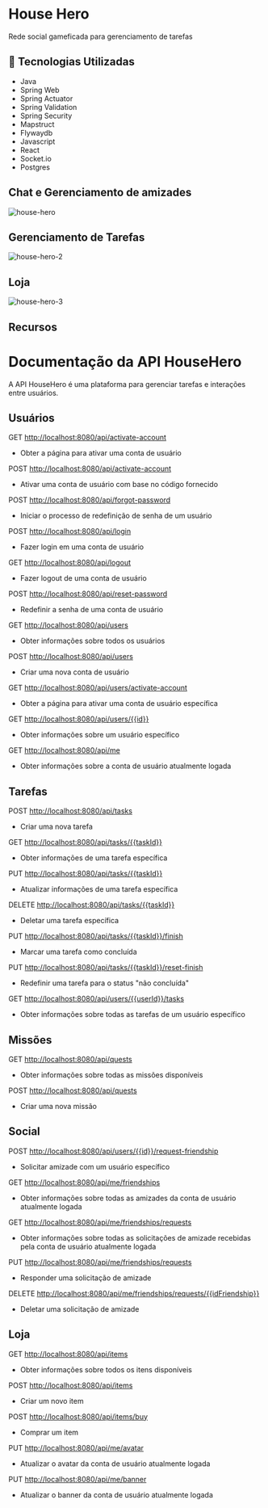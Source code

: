 # House Hero

Rede social gameficada para gerenciamento de tarefas

## 🚀 Tecnologias Utilizadas

- Java
- Spring Web
- Spring Actuator
- Spring Validation
- Spring Security
- Mapstruct
- Flywaydb
- Javascript
- React
- Socket.io
- Postgres

## Chat e Gerenciamento de amizades

![house-hero](https://github.com/Ismael-r-pithan/TCC-House-hero/assets/77652899/02ffe1bf-4469-4755-b9ee-857016fa1e5c)


## Gerenciamento de Tarefas

![house-hero-2](https://github.com/Ismael-r-pithan/TCC-House-hero/assets/77652899/698a4a60-a2e4-47c4-b5ea-32dfa35909df)

## Loja

![house-hero-3](https://github.com/Ismael-r-pithan/TCC-House-hero/assets/77652899/ac7240a9-5c9e-416d-b780-83da486defdf)


## Recursos

Documentação da API HouseHero
=============================

A API HouseHero é uma plataforma para gerenciar tarefas e interações entre usuários.

Usuários
--------
GET [http://localhost:8080/api/activate-account](http://localhost:8080/api/activate-account)

* Obter a página para ativar uma conta de usuário

POST [http://localhost:8080/api/activate-account](http://localhost:8080/api/activate-account)

* Ativar uma conta de usuário com base no código fornecido

POST [http://localhost:8080/api/forgot-password](http://localhost:8080/api/forgot-password)

* Iniciar o processo de redefinição de senha de um usuário

POST [http://localhost:8080/api/login](http://localhost:8080/api/login)

* Fazer login em uma conta de usuário

GET [http://localhost:8080/api/logout](http://localhost:8080/api/logout)

* Fazer logout de uma conta de usuário

POST [http://localhost:8080/api/reset-password](http://localhost:8080/api/reset-password)
* Redefinir a senha de uma conta de usuário

GET [http://localhost:8080/api/users](http://localhost:8080/api/users)

* Obter informações sobre todos os usuários

POST [http://localhost:8080/api/users](http://localhost:8080/api/users)

* Criar uma nova conta de usuário

GET [http://localhost:8080/api/users/activate-account](http://localhost:8080/api/users/activate-account)

* Obter a página para ativar uma conta de usuário específica

GET [http://localhost:8080/api/users/{{id}}](http://localhost:8080/api/users/%7B%7Bid%7D%7D)

* Obter informações sobre um usuário específico


GET [http://localhost:8080/api/me](http://localhost:8080/api/me)

* Obter informações sobre a conta de usuário atualmente logada

Tarefas
--------

POST [http://localhost:8080/api/tasks](http://localhost:8080/api/tasks)

* Criar uma nova tarefa

GET [http://localhost:8080/api/tasks/{{taskId}}](http://localhost:8080/api/tasks/%7B%7BtaskId%7D%7D)

* Obter informações de uma tarefa específica

PUT [http://localhost:8080/api/tasks/{{taskId}}](http://localhost:8080/api/tasks/%7B%7BtaskId%7D%7D)

* Atualizar informações de uma tarefa específica

DELETE [http://localhost:8080/api/tasks/{{taskId}}](http://localhost:8080/api/tasks/%7B%7BtaskId%7D%7D)

* Deletar uma tarefa específica

PUT [http://localhost:8080/api/tasks/{{taskId}}/finish](http://localhost:8080/api/tasks/%7B%7BtaskId%7D%7D/finish)

* Marcar uma tarefa como concluída

PUT [http://localhost:8080/api/tasks/{{taskId}}/reset-finish](http://localhost:8080/api/tasks/%7B%7BtaskId%7D%7D/reset-finish)

* Redefinir uma tarefa para o status "não concluída"

GET [http://localhost:8080/api/users/{{userId}}/tasks](http://localhost:8080/api/users/%7B%7BuserId%7D%7D/tasks)

* Obter informações sobre todas as tarefas de um usuário específico


Missões
--------

GET [http://localhost:8080/api/quests](http://localhost:8080/api/quests)

* Obter informações sobre todas as missões disponíveis

POST [http://localhost:8080/api/quests](http://localhost:8080/api/quests)

* Criar uma nova missão

Social
--------

POST [http://localhost:8080/api/users/{{id}}/request-friendship](http://localhost:8080/api/users/%7B%7Bid%7D%7D/request-friendship)

* Solicitar amizade com um usuário específico

GET [http://localhost:8080/api/me/friendships](http://localhost:8080/api/me/friendships)

* Obter informações sobre todas as amizades da conta de usuário atualmente logada

GET [http://localhost:8080/api/me/friendships/requests](http://localhost:8080/api/me/friendships/requests)

* Obter informações sobre todas as solicitações de amizade recebidas pela conta de usuário atualmente logada

PUT [http://localhost:8080/api/me/friendships/requests](http://localhost:8080/api/me/friendships/requests)

* Responder uma solicitação de amizade

DELETE [http://localhost:8080/api/me/friendships/requests/{{idFriendship}}](http://localhost:8080/api/me/friendships/requests/%7B%7BidFriendship%7D%7D)

* Deletar uma solicitação de amizade

Loja
--------

GET [http://localhost:8080/api/items](http://localhost:8080/api/items)

* Obter informações sobre todos os itens disponíveis

POST [http://localhost:8080/api/items](http://localhost:8080/api/items)

* Criar um novo item

POST [http://localhost:8080/api/items/buy](http://localhost:8080/api/items/buy)

* Comprar um item


PUT [http://localhost:8080/api/me/avatar](http://localhost:8080/api/me/avatar)

* Atualizar o avatar da conta de usuário atualmente logada

PUT [http://localhost:8080/api/me/banner](http://localhost:8080/api/me/banner)

* Atualizar o banner da conta de usuário atualmente logada

